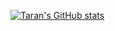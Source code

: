 [![Taran's GitHub stats](https://github-readme-stats.vercel.app/api?username=taran-duba)](https://github.com/anuraghazra/github-readme-stats)

<!--
**taran-duba/taran-duba** is a ✨ _special_ ✨ repository because its `README.md` (this file) appears on your GitHub profile.

Here are some ideas to get you started:

- 🔭 I’m currently working on ...
- 🌱 I’m currently learning ...
- 👯 I’m looking to collaborate on ...
- 🤔 I’m looking for help with ...
- 💬 Ask me about ...
- 📫 How to reach me: ...
- 😄 Pronouns: ...
- ⚡ Fun fact: ...
-->
